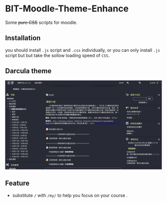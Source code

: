 # BIT-Moodle-Theme-Enhance

Some ~~pure CSS~~ scripts for moodle.

## Installation

you should install `.js` script and `.css` individually,
or you can only install `.js` script but but take the sollow loading speed of `CSS`.


## Darcula theme

![dracula theme](img/dracula.png)

## Feature

- substitute `/` with `/my/` to help you focus on your course .